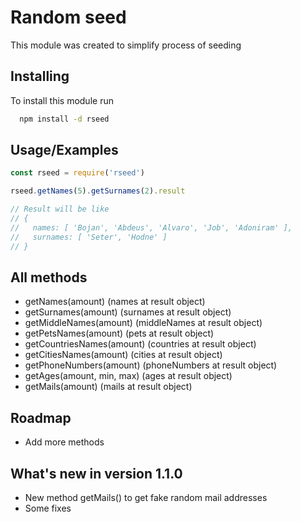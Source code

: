 
# Random seed

This module was created to simplify process of seeding


## Installing

To install this module run

```bash
  npm install -d rseed
```


## Usage/Examples

```javascript
const rseed = require('rseed')

rseed.getNames(5).getSurnames(2).result

// Result will be like  
// {
//   names: [ 'Bojan', 'Abdeus', 'Alvaro', 'Job', 'Adoniram' ],
//   surnames: [ 'Seter', 'Hodne' ]
// }
```


## All methods

- getNames(amount) (names at result object)
- getSurnames(amount) (surnames at result object)
- getMiddleNames(amount) (middleNames at result object)
- getPetsNames(amount) (pets at result object)
- getCountriesNames(amount) (countries at result object)
- getCitiesNames(amount) (cities at result object)
- getPhoneNumbers(amount) (phoneNumbers at result object)
- getAges(amount, min, max) (ages at result object)
- getMails(amount) (mails at result object)


## Roadmap

- Add more methods


## What's new in version 1.1.0

- New method getMails() to get fake random mail addresses
- Some fixes
